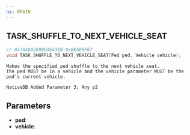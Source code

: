 ```yaml
---
ns: BRAIN
---
```

## TASK_SHUFFLE_TO_NEXT_VEHICLE_SEAT

```c
// 0x7AA80209BDA643EB 0xBEAF8F67
void TASK_SHUFFLE_TO_NEXT_VEHICLE_SEAT(Ped ped, Vehicle vehicle);
```

```
Makes the specified ped shuffle to the next vehicle seat.  
The ped MUST be in a vehicle and the vehicle parameter MUST be the ped's current vehicle.  
```

```
NativeDB Added Parameter 3: Any p2
```

## Parameters
* **ped**: 
* **vehicle**: 

